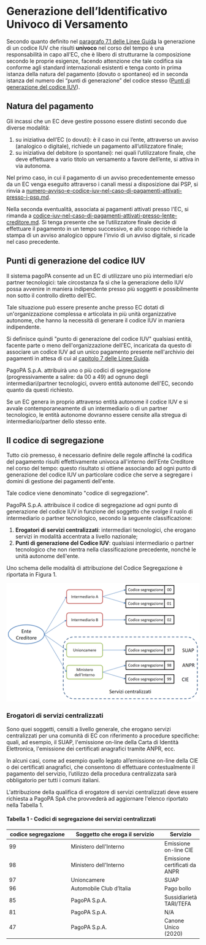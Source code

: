 # Generazione dell’Identificativo Univoco di Versamento

Secondo quanto definito nel [paragrafo 7.1 delle Linee Guida](https://www.gazzettaufficiale.it/eli/id/2018/07/03/18A04494/sg) la generazione di un codice IUV che risulti **univoco** nel corso del tempo è una responsabilità in capo all'EC, che è libero di strutturarne la composizione secondo le proprie esigenze, facendo attenzione che tale codifica sia conforme agli standard internazionali esistenti e tenga conto in prima istanza della natura del pagamento (dovuto o spontaneo) ed in seconda istanza del numero dei “punti di generazione” del codice stesso ([Punti di generazione del codice IUV](./#punti-di-generazione-del-codice-iuv)).

## **Natura del pagamento**

Gli incassi che un EC deve gestire possono essere distinti secondo due diverse modalità:

1. su iniziativa dell’EC (o dovuti): è il caso in cui l’ente, attraverso un avviso (analogico o digitale), richiede un pagamento all’utilizzatore finale;
2. su iniziativa del debitore (o spontanei): nei quali l’utilizzatore finale, che deve effettuare a vario titolo un versamento a favore dell’ente, si attiva in via autonoma.

Nel primo caso, in cui il pagamento di un avviso precedentemente emesso da un EC venga eseguito attraverso i canali messi a disposizione dai PSP, si rinvia a [numero-avviso-e-codice-iuv-nel-caso-di-pagamenti-attivati-presso-i-psp.md](numero-avviso-e-codice-iuv-nel-caso-di-pagamenti-attivati-presso-i-psp.md "mention").

Nella seconda eventualità, associata ai pagamenti attivati presso l'EC, si rimanda a [codice-iuv-nel-caso-di-pagamenti-attivati-presso-lente-creditore.md](codice-iuv-nel-caso-di-pagamenti-attivati-presso-lente-creditore.md "mention"). Si tenga presente che se l’utilizzatore finale decide di effettuare il pagamento in un tempo successivo, e allo scopo richiede la stampa di un avviso analogico oppure l'invio di un avviso digitale, si ricade nel caso precedente.

## **Punti di generazione del codice IUV**

Il sistema pagoPA consente ad un EC di utilizzare uno più intermediari e/o partner tecnologici: tale circostanza fa sì che la generazione dello IUV possa avvenire in maniera indipendente presso più soggetti e possibilmente non sotto il controllo diretto dell’EC.

Tale situazione può essere presente anche presso EC dotati di un'organizzazione complessa e articolata in più unità organizzative autonome, che hanno la necessità di generare il codice IUV in maniera indipendente.

Si definisce quindi "punto di generazione del codice IUV" qualsiasi entità, facente parte o meno dell'organizzazione dell'EC, incaricata da questo di associare un codice IUV ad un unico pagamento presente nell'archivio dei pagamenti in attesa di cui al [capitolo 7 delle Linee Guida](https://www.gazzettaufficiale.it/eli/id/2018/07/03/18A04494/sg).

PagoPA S.p.A. attribuirà uno o più codici di segregazione (progressivamente a salire: da 00 a 49) ad ognuno degli intermediari/partner tecnologici, ovvero entità autonome dell'EC, secondo quanto da questi richiesto.

Se un EC genera in proprio attraverso entità autonome il codice IUV e si avvale contemporaneamente di un intermediario o di un partner tecnologico, le entità autonome dovranno essere censite alla stregua di intermediario/partner dello stesso ente.

## **Il codice di segregazione**

Tutto ciò premesso, è necessario definire delle regole affinché la codifica del pagamento risulti effettivamente univoca all'interno dell'Ente Creditore nel corso del tempo: questo risultato si ottiene associando ad ogni punto di generazione del codice IUV un particolare codice che serve a segregare i domini di gestione dei pagamenti dell'ente.

Tale codice viene denominato "codice di segregazione".

PagoPA S.p.A. attribuisce il codice di segregazione ad ogni punto di generazione del codice IUV in funzione del soggetto che svolge il ruolo di intermediario o partner tecnologico, secondo la seguente classificazione:

1. **Erogatori di servizi centralizzati**: intermediari tecnologici, che erogano servizi in modalità accentrata a livello nazionale;
2. **Punti di generazione del Codice IUV**: qualsiasi intermediario o partner tecnologico che non rientra nella classificazione precedente, nonché le unità autonome dell'ente.

Uno schema delle modalità di attribuzione del Codice Segregazione è riportata in Figura 1.

![Figura 1 - Attribuzione del codice segregazione](../../.gitbook/assets/image.png)

### **Erogatori di servizi centralizzati**

Sono quei soggetti, censiti a livello generale, che erogano servizi centralizzati per una comunità di EC con riferimento a procedure specifiche: quali, ad esempio, il SUAP, l'emissione on-line della Carta di Identità Elettronica, l'emissione dei certificati anagrafici tramite ANPR, ecc.

In alcuni casi, come ad esempio quello legato all’emissione on-line della CIE o dei certificati anagrafici, che consentono di effettuare contestualmente il pagamento del servizio, l’utilizzo della procedura centralizzata sarà obbligatorio per tutti i comuni italiani.

L'attribuzione della qualifica di erogatore di servizi centralizzati deve essere richiesta a PagoPA SpA che provvederà ad aggiornare l'elenco riportato nella Tabella 1.

#### Tabella 1 - Codici di segregazione dei servizi centralizzati

<table><thead><tr><th width="157.3560034943871">codice segregazione</th><th width="256.4239379394335">Soggetto che eroga il servizio</th><th>Servizio</th></tr></thead><tbody><tr><td>99</td><td>Ministero dell'Interno</td><td>Emissione on-line CIE</td></tr><tr><td>98</td><td>Ministero dell'Interno</td><td>Emissione certificati da ANPR</td></tr><tr><td>97</td><td>Unioncamere</td><td>SUAP</td></tr><tr><td>96</td><td>Automobile Club d’Italia</td><td>Pago bollo</td></tr><tr><td>85</td><td>PagoPA S.p.A.</td><td>Sussidiarietà TARI/TEFA</td></tr><tr><td>81</td><td>PagoPA S.p.A.</td><td>N/A</td></tr><tr><td>47</td><td>PagoPA S.p.A.</td><td>Canone Unico (2020)</td></tr></tbody></table>
